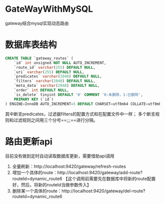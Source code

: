 # GateWayWithMySQL
gateway结合mysql实现动态路由

# 数据库表结构
```sql
CREATE TABLE `gateway_routes` (
    `id` int unsigned NOT NULL AUTO_INCREMENT,
    `route_id` varchar(255) DEFAULT NULL,
    `uri` varchar(255) DEFAULT NULL,
    `predicates` varchar(2048) DEFAULT NULL,
    `filters` varchar(2048) DEFAULT NULL,
    `meta_data` varchar(2048) DEFAULT NULL,
    `order` int DEFAULT NULL,
    `is_delete` tinyint DEFAULT '0' COMMENT '0:未删除，1:已删除',
    PRIMARY KEY (`id`)
) ENGINE=InnoDB AUTO_INCREMENT=5 DEFAULT CHARSET=utf8mb4 COLLATE=utf8mb4_0900_ai_ci

```
其中断言predicates，过滤器filters的配置方式和在配置文件中一样；
多个断言规则和过滤规则之间用三个分号==;;;==进行分隔。

# 路由更新api
目前没有做到定时自动读取数据库更新，需要借助api调用
1. 全量刷新：http://localhost:9420/gateway/refresh-routes
2. 增加一个具体的route：http://localhost:9420/gateway/add-route?routeId=dynamic_route6 【这个调用前需要先在数据库中将新的route配置好，然后，将新的routeId当做参数传入】
3. 删除某一个具体的route：http://localhost:9420/gateway/del-route?routeId=dynamic_route6
